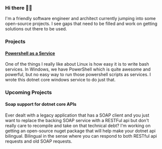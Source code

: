 ### Hi there 🐱‍👤

I'm a friendly software engineer and architect currently jumping into some open-source projects. I see gaps that need to be filled and work on getting solutions out there to be used.

### Projects
#### [Powershell as a Service](https://github.com/WarGravy/PowerShell-As-A-Service)
One of the things I really like about Linux is how easy it is to write bash services. In Windows, we have PowerShell which is quite awesome and powerful, but no easy way to run those powershell scripts as services. I wrote this dotnet core windows service to do just that.


### Upcoming Projects
#### Soap support for dotnet core APIs
Ever dealt with a legacy application that has a SOAP client and you just want to replace the backing SOAP service with a RESTFul api but don't really care to recompile and take on that technical debt? I'm working on getting an open-source nuget package that will help make your dotnet api bilingual. Bilingual in the sense where you can respond to both RESTful api requests and old SOAP requests.
<!--
**WarGravy/wargravy** is a ✨ _special_ ✨ repository because its `README.md` (this file) appears on your GitHub profile.

Here are some ideas to get you started:

- 🔭 I’m currently working on ...
- 🌱 I’m currently learning ...
- 👯 I’m looking to collaborate on ...
- 🤔 I’m looking for help with ...
- 💬 Ask me about ...
- 📫 How to reach me: ...
- 😄 Pronouns: ...
- ⚡ Fun fact: ...
-->
